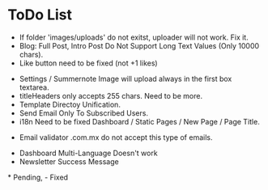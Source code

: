 ToDo List
=========

* If folder 'images/uploads' do not exitst, uploader will not work. Fix it.
* Blog: Full Post, Intro Post Do Not Support Long Text Values (Only 10000 chars).
* Like button need to be fixed (not +1 likes)
- Settings / Summernote Image will upload always in the first box textarea.
- titleHeaders only accepts 255 chars. Need to be more.
- Template Directoy Unification.
- Send Email Only To Subscribed Users.
- i18n Need to be fixed  Dashboard / Static Pages / New Page / Page Title.
* Email validator .com.mx do not accept this type of emails.
- Dashboard Multi-Language Doesn't work
- Newsletter Success Message

\* Pending,
\- Fixed